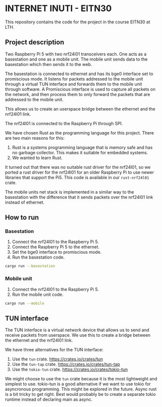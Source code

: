 # INTERNET INUTI - EITN30

This repository contains the code for the project in the course EITN30 at LTH.

## Project description

Two Raspberry Pi 5 with two nrf24l01 transceivers each. One acts as a
basestation and one as a mobile unit. The mobile unit sends data to the
basestation which then sends it to the web.

The basestation is connected to ethernet and has its bge0 interface set to
promiscious mode. It listens for packets addressed to the mobile unit through a
virtual TUN interface and forwards them to the mobile unit through software.
A Promiscious interface is used to capture all packets on the network, and then
process them to only forward the packets that are addressed to the mobile unit.

This allows us to create an userspace bridge between the ethernet and the
nrf24l01 link.

The nrf24l01 is connected to the Raspberry Pi through SPI.

We have chosen Rust as the programming language for this project.
There are two main reasons for this:
1. Rust is a systems programming language that is memory safe and has no
   garbage collector. This makes it suitable for embedded systems.
2. We wanted to learn Rust.

It turned out that there was no suitable rust driver for the nrf24l01, so we
ported a rust driver for the nrf24l01 for an older Raspberry Pi to use newer
libraries that support the Pi5. This code is available in our `rust-nrf24l01` crate.

The mobile units net stack is implemented in a similar way to the basestation
with the difference that it sends packets over the nrf24l01 link instead of
ethernet.

## How to run

### Basestation

1. Connect the nrf24l01 to the Raspberry Pi 5.
2. Connect the Raspberry Pi 5 to the ethernet.
3. Set the bge0 interface to promiscious mode.
4. Run the basestation code.
```bash
cargo run --basestation
```

### Mobile unit

1. Connect the nrf24l01 to the Raspberry Pi 5.
2. Run the mobile unit code.
```bash
cargo run --mobile
```

## TUN interface

The TUN interface is a virtual network device that allows us to send and receive
packets from userspace. We use this to create a bridge between the ethernet and
the nrf24l01 link.

We have three alternatives for the TUN interface:
1. Use the `tun` crate. https://crates.io/crates/tun
2. Use the `tun-tap` crate. https://crates.io/crates/tun-tap
3. Use the `tokio-tun` crate. https://crates.io/crates/tokio-tun

We might choose to use the `tun` crate because it is the most lightweight and
simplest to use. tokio-tun is a good alternative if we want to use tokio for
asyncronous programming. This might be explored in the future. Async rust is a
bit tricky to get right. Best would probably be to create a separate tokio
runtime instead of declaring main as async.

